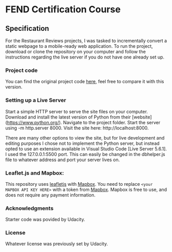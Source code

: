 # FEND Certification Course


## Specification

For the Restaurant Reviews projects, I was tasked to incrementally convert a static webpage to a mobile-ready web application.
To run the project, download or clone the repository on your computer and follow the instructions regarding the live server if you do not have one already set up.

### Project code

You can find the original project code [here](https://github.com/udacity/mws-restaurant-stage-1), feel free to compare it with this version.

### Setting up a Live Server

Start a simple HTTP server to serve the site files on your computer. 
Download and install the latest version of Python from their [website] (https://www.python.org/).
Navigate to the project folder.
Start the server using -m http.server 8000.
Visit the site here: http://localhost:8000.

There are many other options to view the site, but for live development and editing purposes I chose not to implement the Python server, but instead opted to use an extension available in Visual Studio Code [Live Server 5.6.1]. I used the 127.0.0.1:5500 port. This can easily be changed in the dbhelper.js file to whatever address and port your server lives on.


### Leaflet.js and Mapbox:

This repository uses [leafletjs](https://leafletjs.com/) with [Mapbox](https://www.mapbox.com/). You need to replace `<your MAPBOX API KEY HERE>` with a token from [Mapbox](https://www.mapbox.com/). Mapbox is free to use, and does not require any payment information.

### Acknowledgments
Starter code was povided by Udacity.

### License
Whatever license was previously set by Udacity.
